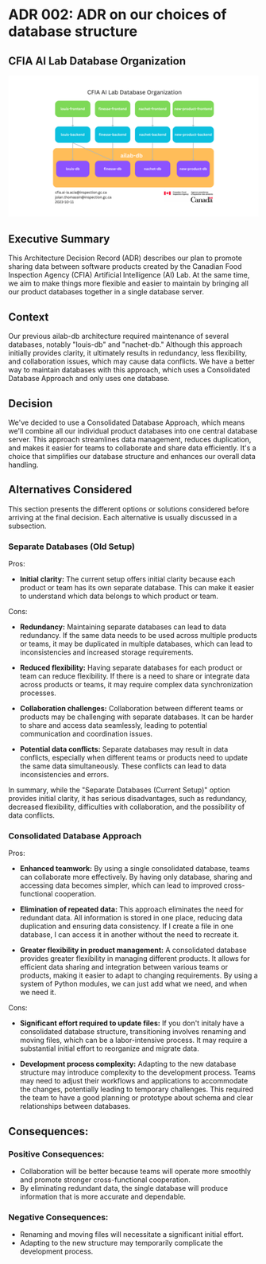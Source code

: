 # ADR 002: ADR on our choices of database structure

## CFIA AI Lab Database Organization
![AiLab-db](./002-database-structure-diagram.png)

## Executive Summary
This Architecture Decision Record (ADR) describes our plan to promote sharing
data between software products created by the Canadian Food Inspection Agency
(CFIA) Artificial Intelligence (AI) Lab. At the same time, we aim to make things
more flexible and easier to maintain by bringing all our product databases
together in a single database server.

## Context
Our previous ailab-db architecture required maintenance of several databases, notably "louis-db" and "nachet-db." Although this approach initially provides clarity, it ultimately results in redundancy, less flexibility, and collaboration issues, which may cause data conflicts. We have a better way to maintain databases with this approach, which uses a Consolidated Database Approach and only uses one database.

## Decision
We've decided to use a Consolidated Database Approach, which means we'll combine all our individual product databases into one central database server. This approach streamlines data management, reduces duplication, and makes it easier for teams to collaborate and share data efficiently. It's a choice that simplifies our database structure and enhances our overall data handling.

## Alternatives Considered

This section presents the different options or solutions considered before
arriving at the final decision. Each alternative is usually discussed in a
subsection.

### Separate Databases (Old Setup)

Pros:

- **Initial clarity:** The current setup offers initial clarity because each product or team has its own separate database. This can make it easier to understand which data belongs to which product or team.

Cons:

- **Redundancy:** Maintaining separate databases can lead to data redundancy. If the same data needs to be used across multiple products or teams, it may be duplicated in multiple databases, which can lead to inconsistencies and increased storage requirements.

- **Reduced flexibility:** Having separate databases for each product or team can reduce flexibility. If there is a need to share or integrate data across products or teams, it may require complex data synchronization processes.

- **Collaboration challenges:** Collaboration between different teams or products may be challenging with separate databases. It can be harder to share and access data seamlessly, leading to potential communication and coordination issues.

- **Potential data conflicts:** Separate databases may result in data conflicts, especially when different teams or products need to update the same data simultaneously. These conflicts can lead to data inconsistencies and errors.

In summary, while the "Separate Databases (Current Setup)" option provides initial clarity, it has serious disadvantages, such as redundancy, decreased flexibility, difficulties with collaboration, and the possibility of data conflicts. 

### Consolidated Database Approach

Pros:

- **Enhanced teamwork:** By using a single consolidated database, teams can collaborate more effectively. By having only database, sharing and accessing data becomes simpler, which can lead to improved cross-functional cooperation.

- **Elimination of repeated data:** This approach eliminates the need for redundant data. All information is stored in one place, reducing data duplication and ensuring data consistency. If I create a file in one database, I can access it in another without the need to recreate it.

- **Greater flexibility in product management:** A consolidated database provides greater flexibility in managing different products. It allows for efficient data sharing and integration between various teams or products, making it easier to adapt to changing requirements. By using a system of Python modules, we can just add what we need, and when we need it.

Cons:

- **Significant effort required to update files:** If you don't initaly have a consolidated database structure, transitioning involves renaming and moving files, which can be a labor-intensive process. It may require a substantial initial effort to reorganize and migrate data.

- **Development process complexity:** Adapting to the new database structure may introduce complexity to the development process. Teams may need to adjust their workflows and applications to accommodate the changes, potentially leading to temporary challenges. This required the team to have a good planning or prototype about schema and clear relationships between databases.

## Consequences:

### Positive Consequences:

- Collaboration will be better because teams will operate more smoothly and promote stronger cross-functional cooperation.
- By eliminating redundant data, the single database will produce information that is more accurate and dependable.

### Negative Consequences:

- Renaming and moving files will necessitate a significant initial effort.
- Adapting to the new structure may temporarily complicate the development process.
